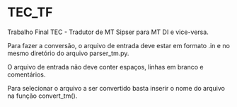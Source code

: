 # TEC_TF
Trabalho Final TEC - Tradutor de MT Sipser para MT DI e vice-versa.

Para fazer a conversão, o arquivo de entrada deve estar
em formato .in e no mesmo diretório do arquivo parser_tm.py. 
    
O arquivo de entrada não deve conter espaços, linhas em branco e comentários.

Para selecionar o arquivo a ser convertido basta inserir o nome
do arquivo na função convert_tm().
